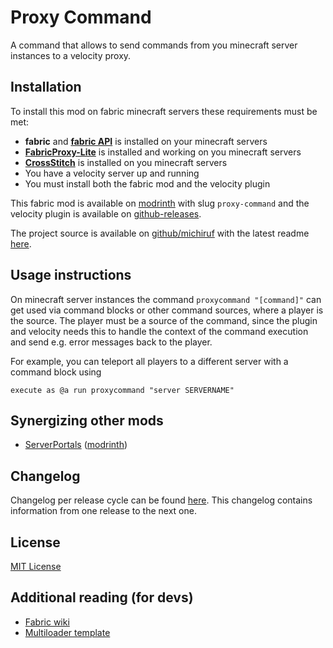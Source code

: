 # Proxy Command

A command that allows to send commands from you minecraft server instances to a velocity proxy.


## Installation

To install this mod on fabric minecraft servers these requirements must be met:
* **fabric** and **[fabric API](https://modrinth.com/mod/fabric-api)** is installed on your minecraft servers
* **[FabricProxy-Lite](https://modrinth.com/mod/fabricproxy-lite)** is installed and working on you minecraft servers
* **[CrossStitch](https://modrinth.com/mod/crossstitch)** is installed on you minecraft servers
* You have a velocity server up and running
* You must install both the fabric mod and the velocity plugin

This fabric mod is available on [modrinth](https://modrinth.com/mod/proxy-command) with slug `proxy-command` and the
velocity plugin is available on [github-releases]().

The project source is available on [github/michiruf](https://github.com/michiruf/MCProxyCommand) with the latest
readme [here](https://github.com/michiruf/MCProxyCommand/blob/master/README.md).


## Usage instructions

On minecraft server instances the command `proxycommand "[command]"` can get used via command blocks or other
command sources, where a player is the source. The player must be a source of the command, since the plugin and
velocity needs this to handle the context of the command execution and send e.g. error messages back to
the player.

For example, you can teleport all players to a different server with a command block using
```
execute as @a run proxycommand "server SERVERNAME"
```

## Synergizing other mods

* [ServerPortals](https://github.com/michiruf/MCServerPortals) ([modrinth](https://modrinth.com/mod/server-portals))


## Changelog

Changelog per release cycle can be found [here](https://github.com/michiruf/MCProxyCommand/blob/master/CHANGELOG.md).
This changelog contains information from one release to the next one.


## License

[MIT License](https://github.com/michiruf/MCProxyCommand/blob/master/LICENSE)


## Additional reading (for devs)

* [Fabric wiki](https://fabricmc.net/wiki/start)
* [Multiloader template](https://github.com/jaredlll08/MultiLoader-Template)
